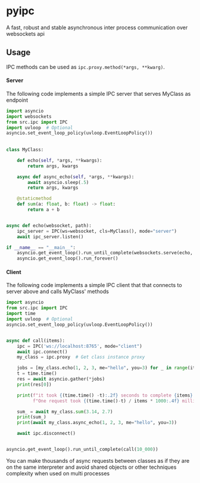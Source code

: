 # pyipc
A fast, robust and stable asynchronous inter process communication over websockets api

Usage
-----

IPC methods can be used as ``ipc.proxy.method(*args, **kwarg)``.


#### Server


The following code implements a simple IPC server that serves MyClass as endpoint

```python
import asyncio
import websockets
from src.ipc import IPC
import uvloop  # Optional
asyncio.set_event_loop_policy(uvloop.EventLoopPolicy())
   
    
class MyClass:

    def echo(self, *args, **kwargs):
        return args, kwargs

    async def async_echo(self, *args, **kwargs):
        await asyncio.sleep(.5)
        return args, kwargs

    @staticmethod
    def sum(a: float, b: float) -> float:
        return a + b


async def echo(websocket, path):
    ipc_server = IPC(ws=websocket, cls=MyClass(), mode="server")
    await ipc_server.listen()

if __name__ == "__main__":
    asyncio.get_event_loop().run_until_complete(websockets.serve(echo, 'localhost', 8765, max_size=1_000_000_000))
    asyncio.get_event_loop().run_forever()
```


#### Client
The following code implements a simple IPC client that that connects to server above and calls MyClass' methods

```python
import asyncio
from src.ipc import IPC
import time
import uvloop  # Optional
asyncio.set_event_loop_policy(uvloop.EventLoopPolicy())


async def call(items):
    ipc = IPC('ws://localhost:8765', mode="client")
    await ipc.connect()
    my_class = ipc.proxy  # Get class instance proxy

    jobs = [my_class.echo(1, 2, 3, me="hello", you=3) for _ in range(items)]
    t = time.time()
    res = await asyncio.gather(*jobs)
    print(res[0])

    print(f"it took {(time.time() -t):.2f} seconds to complete {items} requests.\n"
          f"One request took {(time.time()-t) / items * 1000:.4f} millisecond")

    sum_ = await my_class.sum(3.14, 2.7)
    print(sum_)
    print(await my_class.async_echo(1, 2, 3, me="hello", you=3))

    await ipc.disconnect()


asyncio.get_event_loop().run_until_complete(call(10_000))
```

You can make thousands of async requests between classes as if they are on the same interpreter and avoid
shared objects or other techniques complexity when used on multi processes